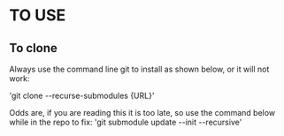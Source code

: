 # TO USE

## To clone

Always use the command line git to install as shown below, or it will not work:

'git clone --recurse-submodules {URL}'

Odds are, if you are reading this it is too late, so use the command below while in the repo to fix:
'git submodule update --init --recursive'
